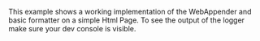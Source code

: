 This example shows a working implementation of the WebAppender and basic formatter on a simple Html Page. To see the output of the logger make sure your dev console is visible. 